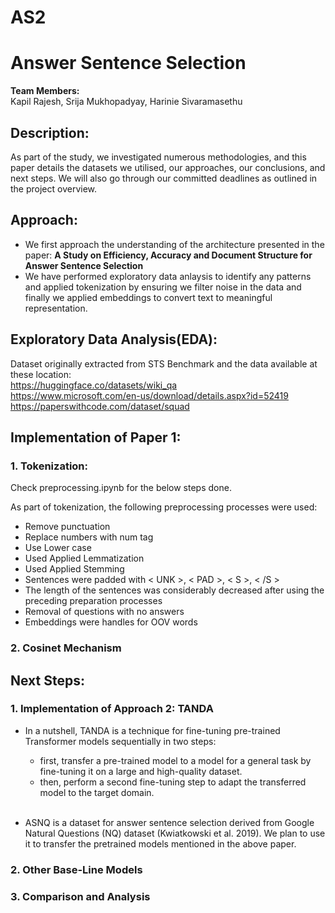 # AS2
# Answer Sentence Selection

__Team Members:__   
Kapil Rajesh,  Srija Mukhopadyay, Harinie Sivaramasethu  


## Description:
As part of the study, we investigated numerous methodologies, and this paper details the datasets we utilised, our approaches, our conclusions, and next steps. We will also go through our committed deadlines as outlined in the project overview.

## Approach:
- We first approach the understanding of the architecture presented in the paper: __A Study on Efficiency, Accuracy and Document Structure
for Answer Sentence Selection__
- We have performed exploratory data anlaysis to identify any patterns and applied tokenization by ensuring we filter noise in the data and finally we applied embeddings to convert text to meaningful representation.  
  

## Exploratory Data Analysis(EDA):
Dataset originally extracted from STS Benchmark and the data available at these location:   
https://huggingface.co/datasets/wiki_qa  
https://www.microsoft.com/en-us/download/details.aspx?id=52419
https://paperswithcode.com/dataset/squad

## Implementation of Paper 1:

### 1. Tokenization:
Check preprocessing.ipynb for the below steps done.
<br> 

As part of tokenization, the following preprocessing processes were used:

- Remove punctuation
- Replace numbers with num tag
- Use Lower case
- Used Applied Lemmatization
- Used Applied Stemming
- Sentences were padded with < UNK >, < PAD >, < S >, < /S >
- The length of the sentences was considerably decreased after using the preceding preparation processes
- Removal of questions with no answers
- Embeddings were handles for OOV words


### 2. Cosinet Mechanism


## Next Steps:

### 1. Implementation of Approach 2: TANDA
- In a nutshell, TANDA is a technique for fine-tuning pre-trained Transformer models sequentially in two steps:

  - first, transfer a pre-trained model to a model for a general task by fine-tuning it on a large and high-quality dataset.
  - then, perform a second fine-tuning step to adapt the transferred model to the target domain.  
  <br>

- ASNQ is a dataset for answer sentence selection derived from Google Natural Questions (NQ) dataset (Kwiatkowski et al. 2019). We plan to use it to transfer the pretrained models mentioned in the above paper.


### 2. Other Base-Line Models



### 3. Comparison and Analysis

